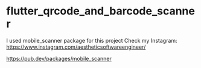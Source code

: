 # flutter_qrcode_and_barcode_scanner
  I used mobile_scanner package for this project
  Check my Instagram: https://www.instagram.com/aestheticsoftwareengineer/
 
  https://pub.dev/packages/mobile_scanner
